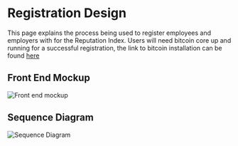 # Registration Design
This page explains the process being used to register employees and employers with for the Reputation Index. 
Users will need bitcoin core up and running for a successful registration, the link to bitcoin installation can be found
[here](https://github.com/davidseddy1/ReputationIndex/blob/4f5f81d87f1e8494fd63bd084a875df1c7bdf928/docs/userguide/employer-referral-user-guide.md)

## Front End Mockup
![Front end mockup](./Registration/Registration.svg)

## Sequence Diagram
![Sequence Diagram](./Registration/registration-sequence.svg)
